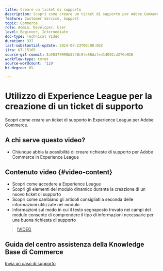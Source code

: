 ```yaml
---
title: Creare un ticket di supporto
description: Scopri come creare un ticket di supporto per Adobe Commerce in Experience League
feature: Customer Service, Support
topic: Commerce
role: Admin, Developer, User
level: Beginner, Intermediate
doc-type: Technical Video
duration: 337
last-substantial-update: 2024-08-23T00:00:00Z
jira: KT-15165
source-git-commit: 8a90379998b5540c9fe88dafed14002cd276e926
workflow-type: tm+mt
source-wordcount: '129'
ht-degree: 0%

---
```



# Utilizzo di Experience League per la creazione di un ticket di supporto

Scopri come creare un ticket di supporto in Experience League per Adobe Commerce.

## A chi serve questo video?

* Chiunque abbia la possibilità di creare richieste di supporto per Adobe Commerce in Experience League

## Contenuto video {#video-content}

* Scopri come accedere a Experience League
* Scopri gli elementi del modulo dinamico durante la creazione di un nuovo ticket di supporto
* Scopri come cambiano gli articoli consigliati a seconda delle informazioni utilizzate nel modulo
* Informazioni sul modo in cui il testo segnaposto trovato nei campi del modulo consente di comprendere il tipo di informazioni necessarie per una buona richiesta di supporto

>[!VIDEO](https://video.tv.adobe.com/v/3449561?learn=on&captions=ita)

## Guida del centro assistenza della Knowledge Base di Commerce

[Invia un caso di supporto](https://experienceleague.adobe.com/it/docs/commerce-knowledge-base/kb/help-center-guide/magento-help-center-user-guide#support-case)
